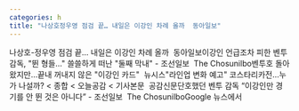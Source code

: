 ```yaml
---
categories: h
title: "나상호정우영 점검 끝… 내일은 이강인 차례 올까  동아일보"
---
```

나상호-정우영 점검 끝… 내일은 이강인 차례 올까&nbsp;&nbsp;동아일보이강인 언급조차 피한 벤투 감독, "뛴 형들…" 쓸쓸하게 떠난 "둘째 막내" - 조선일보&nbsp;&nbsp;The Chosunilbo벤투호 돌아왔지만…끝내 꺼내지 않은 "이강인 카드"&nbsp;&nbsp;뉴시스"라인업 변화 예고" 코스타리카전...누가 나설까? < 종합 < 오늘공감 < 기사본문&nbsp;&nbsp;공감신문단호했던 벤투 감독 “이강인만 경기를 안 뛴 것은 아니다” - 조선일보&nbsp;&nbsp;The ChosunilboGoogle 뉴스에서